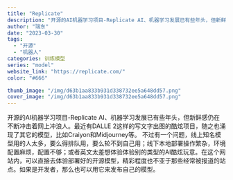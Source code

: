 ```yaml
---
title: "Replicate"
description: "开源的AI机器学习项目-Replicate AI、机器学习发展已有些年头，但新鲜感仍在不断冲击着网上冲浪人。最近有DAL"
author: "瑞东"
date: "2023-03-30"
tags:
  - "开源"
  - "机器人"
categories: 训练模型
series: "model"
website_link: "https://replicate.com/"
color: "#666"

thumb_image: "/img/d63b1aa833b931d338732ee5a648dd57.png"
cover_image: "/img/d63b1aa833b931d338732ee5a648dd57.png"
---
```


开源的AI机器学习项目-Replicate AI、机器学习发展已有些年头，但新鲜感仍在不断冲击着网上冲浪人。最近有DALLE 2这样的写文字出图的酷炫项目，随之也涌现了其它的模型，比如Craiyon和Midjourney等。 不过有一个问题，线上知名模型用的人太多，要么得排队用，要么轮不到自己用；线下本地部署操作繁杂，环境配置麻烦，配置不够；或者英文太差想体验体验别的类型的AI酷炫玩意。在这个网站内，可以直接去体验部署好的开源模型，精彩程度也不亚于那些经常被报道的站点。如果是开发者，那么也可以用它来发布自己的模型。